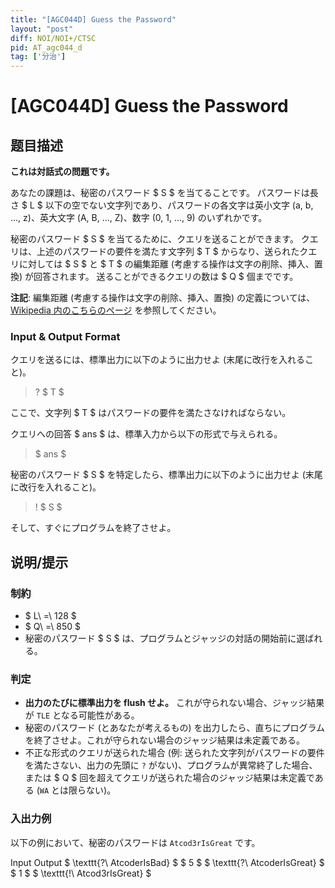 ```yaml
---
title: "[AGC044D] Guess the Password"
layout: "post"
diff: NOI/NOI+/CTSC
pid: AT_agc044_d
tag: ['分治']
---
```


# [AGC044D] Guess the Password

## 题目描述

[problemUrl]: https://atcoder.jp/contests/agc044/tasks/agc044_d

**これは対話式の問題です。**

あなたの課題は、秘密のパスワード $ S $ を当てることです。 パスワードは長さ $ L $ 以下の空でない文字列であり、パスワードの各文字は英小文字 (a, b, ..., z)、英大文字 (A, B, ..., Z)、数字 (0, 1, ..., 9) のいずれかです。

秘密のパスワード $ S $ を当てるために、クエリを送ることができます。 クエリは、上述のパスワードの要件を満たす文字列 $ T $ からなり、送られたクエリに対しては $ S $ と $ T $ の編集距離 (考慮する操作は文字の削除、挿入、置換) が回答されます。 送ることができるクエリの数は $ Q $ 個までです。

**注記**: 編集距離 (考慮する操作は文字の削除、挿入、置換) の定義については、[Wikipedia 内のこちらのページ](https://en.wikipedia.org/w/index.php?title=Levenshtein_distance&oldid=954598393) を参照してください。

### Input &amp; Output Format

クエリを送るには、標準出力に以下のように出力せよ (末尾に改行を入れること)。

> ? $ T $

ここで、文字列 $ T $ はパスワードの要件を満たさなければならない。

クエリへの回答 $ ans $ は、標準入力から以下の形式で与えられる。

> $ ans $

秘密のパスワード $ S $ を特定したら、標準出力に以下のように出力せよ (末尾に改行を入れること)。

> ! $ S $

そして、すぐにプログラムを終了させよ。

## 说明/提示

### 制約

- $ L\ =\ 128 $
- $ Q\ =\ 850 $
- 秘密のパスワード $ S $ は、プログラムとジャッジの対話の開始前に選ばれる。

### 判定

- **出力のたびに標準出力を flush せよ。** これが守られない場合、ジャッジ結果が `TLE` となる可能性がある。
- 秘密のパスワード (とあなたが考えるもの) を出力したら、直ちにプログラムを終了させよ。これが守られない場合のジャッジ結果は未定義である。
- 不正な形式のクエリが送られた場合 (例: 送られた文字列がパスワードの要件を満たさない、出力の先頭に `?` がない)、プログラムが異常終了した場合、または $ Q $ 回を超えてクエリが送られた場合のジャッジ結果は未定義である (`WA` とは限らない)。

### 入出力例

以下の例において、秘密のパスワードは `Atcod3rIsGreat` です。

 Input Output  $ \texttt{?\ AtcoderIsBad} $ $ 5 $   $ \texttt{?\ AtcoderIsGreat} $ $ 1 $   $ \texttt{!\ Atcod3rIsGreat} $

